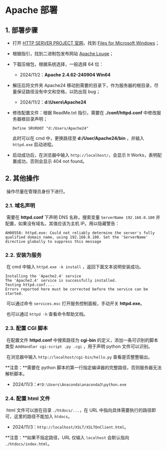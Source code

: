 # Apache 部署

## 1. 部署步骤

- 打开 [HTTP SERVER PROJECT 官网](https://httpd.apache.org/download.cgi)，找到 [Files for Microsoft Windows](https://httpd.apache.org/docs/current/platform/windows.html#down)；
- 根据指引，找到二进制包发布网站 [Apache Louge](https://www.apachelounge.com/download/)；
- 下载压缩包，根据系统选择，一般选择 64 位：
  - 2024/11/2：**Apache 2.4.62-240904 Win64** 

- 解压后将文件夹 Apache24 移动到需要的目录下，作为服务器的根目录，尽量保证路径没有中文和空格，以防出现 bug；
  - 2024/11/2：**d:\Users\Apache24**

- 修改配置文件：根据 ReadMe.txt 指引，需要在 **./conf/httpd.conf** 中修改服务器根目录声明；

  ```
  Define SRVROOT "d:/Users/Apache24"
  ```

  此时可以在 cmd 中，更换路径至 **d:/User/Apache24/bin** ，并输入 `httpd.exe` 启动进程。

- 启动成功后，在浏览器中输入 `http://localhost/`，会显示 It Works，表明配置成功，否则会显示 404 not found。

## 2. 其他操作

​	操作尽量在管理员身份下进行。

### 2.1. 域名声明

​	需要在 **httpd.conf** 下声明 DNS 名称，搜索变量 `ServerName 192.168.0.100` 并配置，如果没有域名，其值应该为主机 IP。用以隐藏警告：

```shell
AH00558: httpd.exe: Could not reliably determine the server's fully qualified domain name, using 192.168.0.100. Set the 'ServerName' directive globally to suppress this message
```

### 2.2. 安装为服务

​	在 cmd 中输入 `httpd.exe -k install` ，返回下面文本说明安装成功。

```shell
Installing the 'Apache2.4' service
The 'Apache2.4' service is successfully installed.
Testing httpd.conf....
Errors reported here must be corrected before the service can be started.
```

​	可以通过命令 `services.msc` 打开服务控制面板，手动开关 **httpd.exe**。

​	也可以通过 `httpd -h` 查看命令帮助文档。

### 2.3. 配置 CGI 脚本

​	在配置文件 **httpd.conf** 中搜索路径为 **cgi-bin** 的定义，添加一条可识别的脚本类型 `AddHandler cgi-script .py .cgi` ，用于声明 python 文件可以识别。

​	在浏览器中输入 `http://localhost/cgi-bin/hello.py` 查看是否整整输出。

**注意：**需要在 python 脚本的第一行指定编译器的完整路径，否则服务器无法解析脚本。

- 2024/11/3：`#!D:\Users\Anaconda\anaconda3\python.exe`

### 2.4. 配置 html 文件

​	html 文件可以放在目录 `./htdocs/...`，在 URL 中指向具体需要执行的路径即可，这里的路径不能加入 `htdocs`。

- 2024/11/3：`http://localhost/XSLT/XSLTOnClient.html`。

**注意：**如果不指定路径，URL 仅输入 `localhost` 会默认指向 `./htdocs/index.html`。